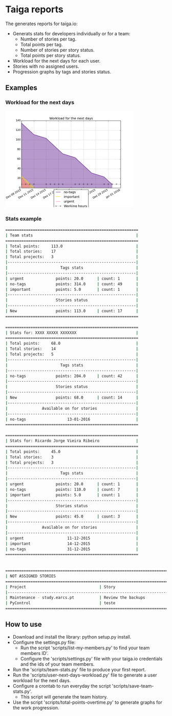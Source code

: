# Taiga reports

The generates reports for taiga.io:
- Generats stats for developers individually or for a team:
	- Number of stories per tag.
	- Total points per tag.
	- Number of stories per story status.
	- Total points per story status.
- Workload for the next days for each user.
- Stories with no assigned users.
- Progression graphs by tags and stories status.

## Examples

### Workload for the next days

![Prediction example](graphs/workload_for_the_next_days.png?raw=true "Screen")

### Stats example

```bash
==========================================================
| Team stats                                             |
==========================================================
| Total points:		113.0                                |
| Total stories:	17                                   |
| Total projects:	3                                    |
|--------------------------------------------------------|
|                       Tags stats                       |
|--------------------------------------------------------|
| urgent              points: 20.0      | count: 1       |
| no-tags             points: 314.0     | count: 49      |
| important           points: 5.0       | count: 1       |
|--------------------------------------------------------|
|                     Stories status                     |
|--------------------------------------------------------|
| New                 points: 113.0     | count: 17      |
==========================================================

==========================================================
| Stats for: XXXX XXXXX XXXXXXX                          |
==========================================================
| Total points:		68.0                                 |
| Total stories:	14                                   |
| Total projects:	5                                    |
|--------------------------------------------------------|
|                       Tags stats                       |
|--------------------------------------------------------|
| no-tags             points: 204.0     | count: 42      |
|--------------------------------------------------------|
|                     Stories status                     |
|--------------------------------------------------------|
| New                 points: 68.0      | count: 14      |
|--------------------------------------------------------|
|               Available on for stories                 |
|--------------------------------------------------------|
| no-tags                  13-01-2016                    |
==========================================================

==========================================================
| Stats for: Ricardo Jorge Vieira Ribeiro                |
==========================================================
| Total points:		45.0                                 |
| Total stories:	3                                    |
| Total projects:	3                                    |
|--------------------------------------------------------|
|                       Tags stats                       |
|--------------------------------------------------------|
| urgent              points: 20.0      | count: 1       |
| no-tags             points: 110.0     | count: 7       |
| important           points: 5.0       | count: 1       |
|--------------------------------------------------------|
|                     Stories status                     |
|--------------------------------------------------------|
| New                 points: 45.0      | count: 3       |
|--------------------------------------------------------|
|               Available on for stories                 |
|--------------------------------------------------------|
| urgent                   11-12-2015                    |
| important                14-12-2015                    |
| no-tags                  31-12-2015                    |
==========================================================


================================================================================
| NOT ASSIGNED STORIES                                                         |
================================================================================
| Project                                | Story                               |
|------------------------------------------------------------------------------|
| Maintenance - study.earcs.pt           | Review the backups                  |
| PyControl                              | teste                               |
================================================================================
```


## How to use

- Download and install the library: python setup.py install.
- Configure the settings.py file:
	- Run the script 'scripts/list-my-members.py' to find your team members ID'.
	- Configure the 'scripts/settings.py' file with your taiga.io credentials and the ids of your team members.
- Run the 'scripts/team-stats.py' file to produce your first report.
- Run the 'scripts/user-next-days-workload.py' file to generate a user workload for the next days.
- Configure a crontab to run everyday the script 'scripts/save-team-stats.py'.
	- This script will generate the team history.
- Use the script 'scripts/total-points-overtime.py' to generate graphs for the work progression.
